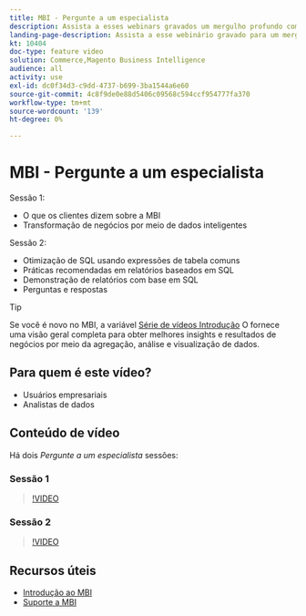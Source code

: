 ```yaml
---
title: MBI - Pergunte a um especialista
description: Assista a esses webinars gravados um mergulho profundo com a equipe de produtos MBI, incluindo transformação de negócios por meio de dados inteligentes.
landing-page-description: Assista a esse webinário gravado para um mergulho profundo com a equipe de produtos de MBI, incluindo transformação de negócios por meio de dados inteligentes.
kt: 10404
doc-type: feature video
solution: Commerce,Magento Business Intelligence
audience: all
activity: use
exl-id: dc0f34d3-c9dd-4737-b699-3ba1544a6e60
source-git-commit: 4c8f9de0e88d5406c09568c594ccf954777fa370
workflow-type: tm+mt
source-wordcount: '139'
ht-degree: 0%

---
```


# MBI - Pergunte a um especialista

Sessão 1:

- O que os clientes dizem sobre a MBI
- Transformação de negócios por meio de dados inteligentes

Sessão 2:

- Otimização de SQL usando expressões de tabela comuns
- Práticas recomendadas em relatórios baseados em SQL
- Demonstração de relatórios com base em SQL
- Perguntas e respostas

>[!TIP]
>
>Se você é novo no MBI, a variável [Série de vídeos Introdução](./../1-overview.md) O fornece uma visão geral completa para obter melhores insights e resultados de negócios por meio da agregação, análise e visualização de dados.

## Para quem é este vídeo?

- Usuários empresariais
- Analistas de dados

## Conteúdo de vídeo

Há dois _Pergunte a um especialista_ sessões:

### Sessão 1

>[!VIDEO](https://video.tv.adobe.com/v/342409?quality=12&learn=on)

### Sessão 2

>[!VIDEO](https://video.tv.adobe.com/v/342410?quality=12&learn=on)

## Recursos úteis

- [Introdução ao MBI](https://docs.magento.com/mbi/getting-started/getting-started.html)
- [Suporte a MBI](https://support.magento.com/hc/en-us/articles/360016730811)
